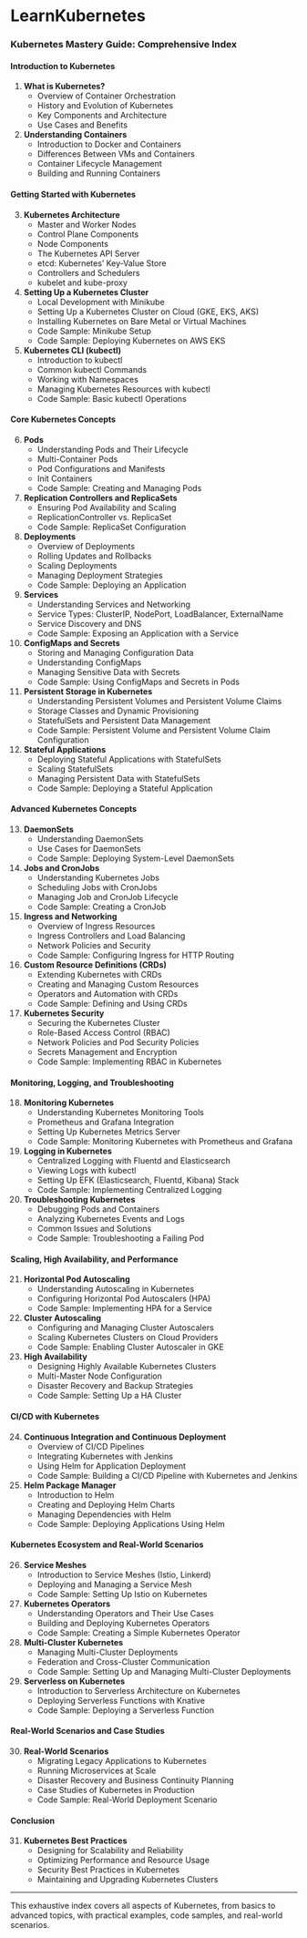 # LearnKubernetes


### **Kubernetes Mastery Guide: Comprehensive Index**

#### **Introduction to Kubernetes**
1. **What is Kubernetes?**
   - Overview of Container Orchestration
   - History and Evolution of Kubernetes
   - Key Components and Architecture
   - Use Cases and Benefits
2. **Understanding Containers**
   - Introduction to Docker and Containers
   - Differences Between VMs and Containers
   - Container Lifecycle Management
   - Building and Running Containers

#### **Getting Started with Kubernetes**
3. **Kubernetes Architecture**
   - Master and Worker Nodes
   - Control Plane Components
   - Node Components
   - The Kubernetes API Server
   - etcd: Kubernetes’ Key-Value Store
   - Controllers and Schedulers
   - kubelet and kube-proxy
4. **Setting Up a Kubernetes Cluster**
   - Local Development with Minikube
   - Setting Up a Kubernetes Cluster on Cloud (GKE, EKS, AKS)
   - Installing Kubernetes on Bare Metal or Virtual Machines
   - Code Sample: Minikube Setup
   - Code Sample: Deploying Kubernetes on AWS EKS
5. **Kubernetes CLI (kubectl)**
   - Introduction to kubectl
   - Common kubectl Commands
   - Working with Namespaces
   - Managing Kubernetes Resources with kubectl
   - Code Sample: Basic kubectl Operations

#### **Core Kubernetes Concepts**
6. **Pods**
   - Understanding Pods and Their Lifecycle
   - Multi-Container Pods
   - Pod Configurations and Manifests
   - Init Containers
   - Code Sample: Creating and Managing Pods
7. **Replication Controllers and ReplicaSets**
   - Ensuring Pod Availability and Scaling
   - ReplicationController vs. ReplicaSet
   - Code Sample: ReplicaSet Configuration
8. **Deployments**
   - Overview of Deployments
   - Rolling Updates and Rollbacks
   - Scaling Deployments
   - Managing Deployment Strategies
   - Code Sample: Deploying an Application
9. **Services**
   - Understanding Services and Networking
   - Service Types: ClusterIP, NodePort, LoadBalancer, ExternalName
   - Service Discovery and DNS
   - Code Sample: Exposing an Application with a Service
10. **ConfigMaps and Secrets**
    - Storing and Managing Configuration Data
    - Understanding ConfigMaps
    - Managing Sensitive Data with Secrets
    - Code Sample: Using ConfigMaps and Secrets in Pods
11. **Persistent Storage in Kubernetes**
    - Understanding Persistent Volumes and Persistent Volume Claims
    - Storage Classes and Dynamic Provisioning
    - StatefulSets and Persistent Data Management
    - Code Sample: Persistent Volume and Persistent Volume Claim Configuration
12. **Stateful Applications**
    - Deploying Stateful Applications with StatefulSets
    - Scaling StatefulSets
    - Managing Persistent Data with StatefulSets
    - Code Sample: Deploying a Stateful Application

#### **Advanced Kubernetes Concepts**
13. **DaemonSets**
    - Understanding DaemonSets
    - Use Cases for DaemonSets
    - Code Sample: Deploying System-Level DaemonSets
14. **Jobs and CronJobs**
    - Understanding Kubernetes Jobs
    - Scheduling Jobs with CronJobs
    - Managing Job and CronJob Lifecycle
    - Code Sample: Creating a CronJob
15. **Ingress and Networking**
    - Overview of Ingress Resources
    - Ingress Controllers and Load Balancing
    - Network Policies and Security
    - Code Sample: Configuring Ingress for HTTP Routing
16. **Custom Resource Definitions (CRDs)**
    - Extending Kubernetes with CRDs
    - Creating and Managing Custom Resources
    - Operators and Automation with CRDs
    - Code Sample: Defining and Using CRDs
17. **Kubernetes Security**
    - Securing the Kubernetes Cluster
    - Role-Based Access Control (RBAC)
    - Network Policies and Pod Security Policies
    - Secrets Management and Encryption
    - Code Sample: Implementing RBAC in Kubernetes

#### **Monitoring, Logging, and Troubleshooting**
18. **Monitoring Kubernetes**
    - Understanding Kubernetes Monitoring Tools
    - Prometheus and Grafana Integration
    - Setting Up Kubernetes Metrics Server
    - Code Sample: Monitoring Kubernetes with Prometheus and Grafana
19. **Logging in Kubernetes**
    - Centralized Logging with Fluentd and Elasticsearch
    - Viewing Logs with kubectl
    - Setting Up EFK (Elasticsearch, Fluentd, Kibana) Stack
    - Code Sample: Implementing Centralized Logging
20. **Troubleshooting Kubernetes**
    - Debugging Pods and Containers
    - Analyzing Kubernetes Events and Logs
    - Common Issues and Solutions
    - Code Sample: Troubleshooting a Failing Pod

#### **Scaling, High Availability, and Performance**
21. **Horizontal Pod Autoscaling**
    - Understanding Autoscaling in Kubernetes
    - Configuring Horizontal Pod Autoscalers (HPA)
    - Code Sample: Implementing HPA for a Service
22. **Cluster Autoscaling**
    - Configuring and Managing Cluster Autoscalers
    - Scaling Kubernetes Clusters on Cloud Providers
    - Code Sample: Enabling Cluster Autoscaler in GKE
23. **High Availability**
    - Designing Highly Available Kubernetes Clusters
    - Multi-Master Node Configuration
    - Disaster Recovery and Backup Strategies
    - Code Sample: Setting Up a HA Cluster

#### **CI/CD with Kubernetes**
24. **Continuous Integration and Continuous Deployment**
    - Overview of CI/CD Pipelines
    - Integrating Kubernetes with Jenkins
    - Using Helm for Application Deployment
    - Code Sample: Building a CI/CD Pipeline with Kubernetes and Jenkins
25. **Helm Package Manager**
    - Introduction to Helm
    - Creating and Deploying Helm Charts
    - Managing Dependencies with Helm
    - Code Sample: Deploying Applications Using Helm

#### **Kubernetes Ecosystem and Real-World Scenarios**
26. **Service Meshes**
    - Introduction to Service Meshes (Istio, Linkerd)
    - Deploying and Managing a Service Mesh
    - Code Sample: Setting Up Istio on Kubernetes
27. **Kubernetes Operators**
    - Understanding Operators and Their Use Cases
    - Building and Deploying Kubernetes Operators
    - Code Sample: Creating a Simple Kubernetes Operator
28. **Multi-Cluster Kubernetes**
    - Managing Multi-Cluster Deployments
    - Federation and Cross-Cluster Communication
    - Code Sample: Setting Up and Managing Multi-Cluster Deployments
29. **Serverless on Kubernetes**
    - Introduction to Serverless Architecture on Kubernetes
    - Deploying Serverless Functions with Knative
    - Code Sample: Deploying a Serverless Function

#### **Real-World Scenarios and Case Studies**
30. **Real-World Scenarios**
    - Migrating Legacy Applications to Kubernetes
    - Running Microservices at Scale
    - Disaster Recovery and Business Continuity Planning
    - Case Studies of Kubernetes in Production
    - Code Sample: Real-World Deployment Scenario

#### **Conclusion**
31. **Kubernetes Best Practices**
    - Designing for Scalability and Reliability
    - Optimizing Performance and Resource Usage
    - Security Best Practices in Kubernetes
    - Maintaining and Upgrading Kubernetes Clusters

---

This exhaustive index covers all aspects of Kubernetes, from basics to advanced topics, with practical examples, code samples, and real-world scenarios. 
